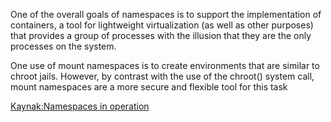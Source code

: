 One of the overall goals of namespaces is to support the implementation of
containers, a tool for lightweight virtualization (as well as other purposes)
that provides a group of processes with the illusion that they are the only
processes on the system.

One use of mount namespaces is to create environments that are similar to
chroot jails. However, by contrast with the use of the chroot() system call,
mount namespaces are a more secure and flexible tool for this task



[Kaynak:Namespaces in operation](http://lwn.net/)


